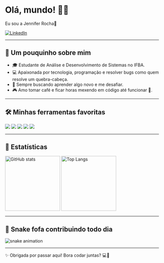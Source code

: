 # Olá, mundo! 🌸✨  
Eu sou a Jennifer Rocha🦋

[![LinkedIn](https://img.shields.io/badge/LinkedIn-RochaJennifer-ff69b4?style=for-the-badge&logo=linkedin&logoColor=white)](https://www.linkedin.com/in/roberto-silva-barreto-9b3a48210/)

---

## 🧠 Um pouquinho sobre mim

- 🎓 Estudante de Análise e Desenvolvimento de Sistemas no IFBA.
- 💻 Apaixonada por tecnologia, programação e resolver bugs como quem resolve um quebra-cabeça.
- 🌈 Sempre buscando aprender algo novo e me desafiar.
- 🎮 Amo tomar café e ficar horas mexendo em código até funcionar 🫶.

---

## 🛠️ Minhas ferramentas favoritas

<div style="display:inline_block">
  <img src="https://img.shields.io/badge/C-00599C?style=for-the-badge&logo=c&logoColor=white"/>
  <img src="https://img.shields.io/badge/HTML5-ff69b4?style=for-the-badge&logo=html5&logoColor=white"/>
  <img src="https://img.shields.io/badge/CSS3-db7093?style=for-the-badge&logo=css3&logoColor=white"/>
  <img src="https://img.shields.io/badge/JavaScript-ffc0cb?style=for-the-badge&logo=javascript&logoColor=black"/>
  <img src="https://img.shields.io/badge/Python-f8c8dc?style=for-the-badge&logo=python&logoColor=black"/>
</div>

---

## 💖 Estatísticas

<div>
  <img height="180em" src="https://github-readme-stats.vercel.app/api?username=RochaJennifer&show_icons=true&theme=rose_pine&rank_icon=github" alt="GitHub stats"/>
  <img height="180em" src="https://github-readme-stats.vercel.app/api/top-langs/?username=RochaJennifer&layout=donut&theme=rose_pine" alt="Top Langs"/>
</div>

---

## 🐍 Snake fofa contribuindo todo dia

<picture>
  <source media="(prefers-color-scheme: dark)" srcset="https://raw.githubusercontent.com/RochaJennifer/RochaJennifer/output/github-contribution-grid-snake-dark.svg">
  <source media="(prefers-color-scheme: light)" srcset="https://raw.githubusercontent.com/RochaJennifer/RochaJennifer/output/github-contribution-grid-snake.svg">
  <img alt="snake animation" src="https://raw.githubusercontent.com/RochaJennifer/RochaJennifer/output/github-contribution-grid-snake.svg">
</picture>


---

✨ Obrigada por passar aqui! Bora codar juntas? 💻💜 
